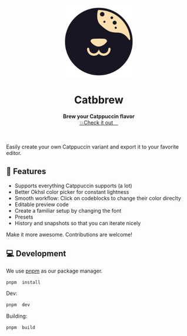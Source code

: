 <div align="center">

<img src="./static/logo.png" alt="logo" width="200" height="200">
<h1> Catbbrew </h1>
<b>
Brew your Catppuccin flavor 
</b>
</br>
<a href="https://catbbrew.com">💥Check it out </a>

</br>
</br>
</br>
</div>

Easily create your own Catppuccin variant and export it to your favorite editor.

## 🎨 Features

- Supports everything Catppuccin supports (a lot)
- Better Okhsl color picker for constant lightness
- Smooth workflow: Click on codeblocks to change their color direclty
- Editable preview code
- Create a familiar setup by changing the font
- Presets
- History and snapshots so that you can iterate nicely

Make it more awesome. Contributions are welcome!

## 💻 Development

We use [pnpm](https://pnpm.io/) as our package manager.

```bash
pnpm  install
```

Dev:

```bash
pnpm  dev
```

Building:

```bash
pnpm  build
```
